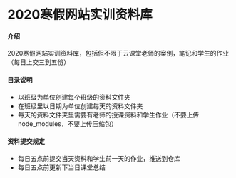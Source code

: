 # 2020寒假网站实训资料库

#### 介绍
2020寒假网站实训资料库，包括但不限于云课堂老师的案例，笔记和学生的作业（每日上交三到五份）

#### 目录说明
- 以班级为单位创建每个班级的资料文件夹
- 在班级里以日期为单位创建每天的资料文件夹
- 每天的资料文件夹里需要有老师的授课资料和学生作业（不要上传node_modules，不要上传压缩包）

#### 资料提交规定
- 每日五点前提交当天资料和学生前一天的作业，推送到仓库
- 每日五点前更新下当日课堂总结